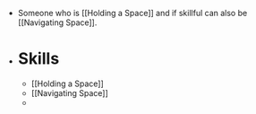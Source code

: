 - Someone who is [[Holding a Space]] and if skillful can also be [[Navigating Space]].
- # Skills
	- [[Holding a Space]]
	- [[Navigating Space]]
	-